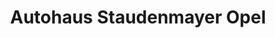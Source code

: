 ---
title: "Autohaus Staudenmayer Opel"
url: /rechberghausen/autohaus-staudenmayer-opel/
shop: Autohaus
---